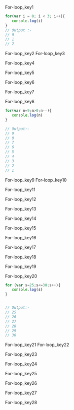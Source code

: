 For-loop_key1
```javascript
for(var i = 0; i < 3; i++){
   console.log(i)
}
// Output :-
// 0
// 1
// 2    

```

For-loop_key2
For-loop_key3


For-loop_key4


For-loop_key5


For-loop_key6


For-loop_key7



For-loop_key8
```javascript
for(var n=9;n>0;n--){
   console.log(n)
}

// Output:-
// 9
// 8
// 7
// 6
// 5
// 4
// 3
// 2
// 1

```

For-loop_key9
For-loop_key10


For-loop_key11


For-loop_key12


For-loop_key13


For-loop_key14


For-loop_key15


For-loop_key16


For-loop_key17


For-loop_key18


For-loop_key19


For-loop_key20
```javascript
for (var s=25;s<=30;s++){
   console.log(s)
}


// Output:-
// 25
// 26
// 27
// 28
// 29
// 30
```
For-loop_key21
For-loop_key22


For-loop_key23


For-loop_key24


For-loop_key25


For-loop_key26


For-loop_key27


For-loop_key28
